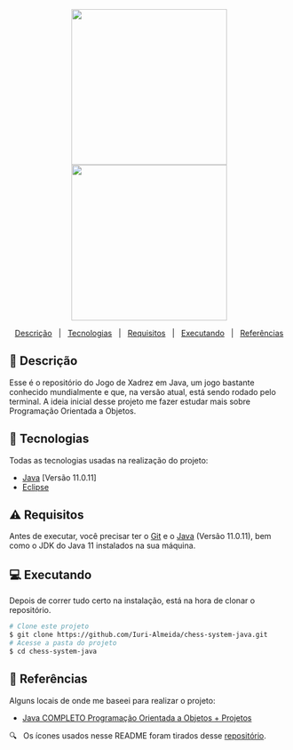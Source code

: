 <div align='center'>
  
  <img width="280" src="https://user-images.githubusercontent.com/60857927/141356409-0943b872-4049-4397-90a5-8e198d602227.png" />
  <img width="280" src="https://user-images.githubusercontent.com/60857927/141356459-9762b80f-3d60-4075-ace9-e160bc59c2df.png" />
  
</div>

<div align = "center">

<p>

  <a href="#descricao">Descrição</a> &#xa0; | &#xa0;
  <a href="#tecnologias">Tecnologias</a> &#xa0; | &#xa0;
  <a href="#requisitos">Requisitos</a> &#xa0; | &#xa0;
  <a href="#executando">Executando</a> &#xa0; | &#xa0;
  <a href="#referencias">Referências</a>

</p>

</div>

<div id = "descricao">

## :pushpin: Descrição ##

<p>

  Esse é o repositório do Jogo de Xadrez em Java, um jogo bastante conhecido mundialmente e que, na versão atual, está sendo rodado pelo terminal. A ideia inicial desse projeto me fazer estudar mais sobre Programação Orientada a Objetos.

</p>

</div>

<div id = "tecnologias">

## :rocket: Tecnologias ##

Todas as tecnologias usadas na realização do projeto:

* [Java][java] [Versão 11.0.11]
* [Eclipse][eclipse]

</div>

<div id = "requisitos">

## :warning: Requisitos ##

<p>

  Antes de executar, você precisar ter o [Git][git] e o [Java][java] (Versão 11.0.11), bem como o JDK do Java 11 instalados na sua máquina.

</p>

</div>

<div id = "executando">

## :computer: Executando ##

<p>

  Depois de correr tudo certo na instalação, está na hora de clonar o repositório.

</p>

```bash
# Clone este projeto
$ git clone https://github.com/Iuri-Almeida/chess-system-java.git
# Acesse a pasta do projeto
$ cd chess-system-java
```

</div>

<div id = "referencias">

## :key: Referências ##

Alguns locais de onde me baseei para realizar o projeto:

* [Java COMPLETO Programação Orientada a Objetos + Projetos][curso]

:mag: &#xa0; Os ícones usados nesse README foram tirados desse [repositório][icones].

</div>

<!-- Links -->
[curso]: https://www.udemy.com/course/java-curso-completo/
[java]: https://www.java.com/pt-BR/
[eclipse]: https://www.eclipse.org/
[git]: https://git-scm.com
[icones]: https://gist.github.com/rxaviers/7360908